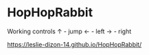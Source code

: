 # HopHopRabbit

Working controls
↑ - jump
← - left
→ - right

https://leslie-dizon-14.github.io/HopHopRabbit/
